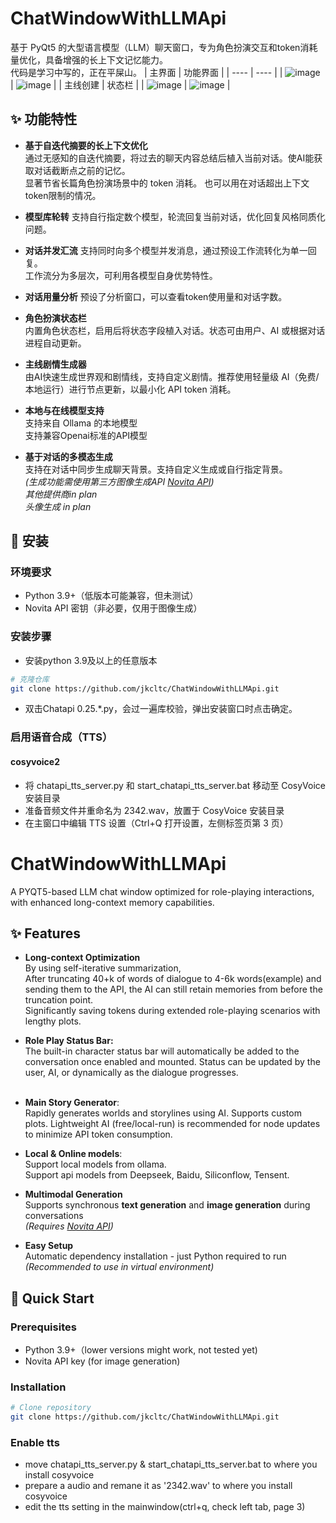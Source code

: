 # ChatWindowWithLLMApi
 
基于 PyQt5 的大型语言模型（LLM）聊天窗口，专为角色扮演交互和token消耗量优化，具备增强的长上下文记忆能力。  
代码是学习中写的，正在平屎山。
| 主界面 | 功能界面 |
| ---- | ---- |
| ![image](https://github.com/user-attachments/assets/12cbf534-134a-4f29-9062-cce77bd48d71) | ![image](https://github.com/user-attachments/assets/ae804710-bb81-4c3c-991e-ece9861da15e) |
| 主线创建 | 状态栏 |
| ![image](https://github.com/user-attachments/assets/8929c332-75f1-4f87-92ec-dcccfa347baf) | ![image](https://github.com/user-attachments/assets/1ed9c2d8-0eb3-4ef4-a130-9747c159b66f) |


## ✨ 功能特性
 
- **基于自迭代摘要的长上下文优化**  
  通过无感知的自迭代摘要，将过去的聊天内容总结后植入当前对话。使AI能获取对话截断点之前的记忆。  
  显著节省长篇角色扮演场景中的 token 消耗。
  也可以用在对话超出上下文token限制的情况。  

- **模型库轮转**
  支持自行指定数个模型，轮流回复当前对话，优化回复风格同质化问题。

- **对话并发汇流**
  支持同时向多个模型并发消息，通过预设工作流转化为单一回复。  
  工作流分为多层次，可利用各模型自身优势特性。  

- **对话用量分析**
  预设了分析窗口，可以查看token使用量和对话字数。  

- **角色扮演状态栏**  
  内置角色状态栏，启用后将状态字段植入对话。状态可由用户、AI 或根据对话进程自动更新。  
 
- **主线剧情生成器**  
  由AI快速生成世界观和剧情线，支持自定义剧情。推荐使用轻量级 AI（免费/本地运行）进行节点更新，以最小化 API token 消耗。  
 
- **本地与在线模型支持**  
  支持来自 Ollama 的本地模型  
  支持兼容Openai标准的API模型
 
- **基于对话的多模态生成**  
  支持在对话中同步生成聊天背景。支持自定义生成或自行指定背景。  
  *(生成功能需使用第三方图像生成API [Novita API](https://www.novita.ai/))*  
  *其他提供商in plan*  
  *头像生成 in plan*  
 
## 🚀 安装
 
### 环境要求
- Python 3.9+（低版本可能兼容，但未测试）
- Novita API 密钥（非必要，仅用于图像生成）
 
### 安装步骤
- 安装python 3.9及以上的任意版本
```bash
# 克隆仓库
git clone https://github.com/jkcltc/ChatWindowWithLLMApi.git
```
- 双击Chatapi 0.25.*.py，会过一遍库校验，弹出安装窗口时点击确定。

### 启用语音合成（TTS）
#### cosyvoice2
- 将 chatapi_tts_server.py 和 start_chatapi_tts_server.bat 移动至 CosyVoice 安装目录
- 准备音频文件并重命名为 2342.wav，放置于 CosyVoice 安装目录
- 在主窗口中编辑 TTS 设置（Ctrl+Q 打开设置，左侧标签页第 3 页）

# ChatWindowWithLLMApi

A PYQT5-based LLM chat window optimized for role-playing interactions, with enhanced long-context memory capabilities.

## ✨ Features

- **Long-context Optimization**  
  By using self-iterative summarization,  
  After truncating 40+k of words of dialogue to 4-6k words(example) and sending them to the API, the AI can still retain memories from before the truncation point.  
  Significantly saving tokens during extended role-playing scenarios with lengthy plots.  

- **Role Play Status Bar:**  
  The built-in character status bar will automatically be added to the conversation once enabled and mounted. Status can be updated by the user, AI, or dynamically as the dialogue progresses.  
﻿
- **Main Story Generator**:  
  Rapidly generates worlds and storylines using AI. Supports custom plots. Lightweight AI (free/local-run) is recommended for node updates to minimize API token consumption.  

- **Local & Online models**:  
  Support local models from ollama.  
  Support api models from Deepseek, Baidu, Siliconflow, Tensent.  

- **Multimodal Generation**  
  Supports synchronous **text generation** and **image generation** during conversations  
  *(Requires [Novita API](https://www.novita.ai/))* 

- **Easy Setup**  
  Automatic dependency installation - just Python required to run  
  *(Recommended to use in virtual environment)*

## 🚀 Quick Start

### Prerequisites
- Python 3.9+（lower versions might work, not tested yet)
- Novita API key (for image generation)

### Installation
```bash
# Clone repository
git clone https://github.com/jkcltc/ChatWindowWithLLMApi.git
```

### Enable tts
-  move chatapi_tts_server.py & start_chatapi_tts_server.bat to where you install cosyvoice
-  prepare a audio and remane it as '2342.wav' to where you install cosyvoice
-  edit the tts setting in the mainwindow(ctrl+q, check left tab, page 3)

